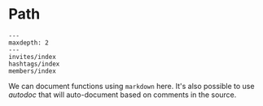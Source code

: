# Path

```{toctree}
---
maxdepth: 2
---
invites/index
hashtags/index
members/index
```

We can document functions using `markdown` here. It's also possible to use _autodoc_ that will auto-document based on comments in the source.
